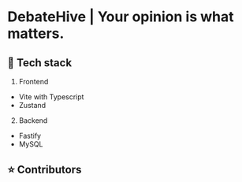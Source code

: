 # DebateHive | Your opinion is what matters.

## 🚀 Tech stack
1. Frontend
- Vite with Typescript
- Zustand
2. Backend
- Fastify
- MySQL

## ⭐ Contributors
<!-- <img src="https://contributors-img.web.app/image?repo=Shubham-Lal/DebateHive"/> -->